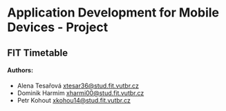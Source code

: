 # Application Development for Mobile Devices - Project
## FIT Timetable

#### Authors:
- Alena Tesařová <xtesar36@stud.fit.vutbr.cz>
- Dominik Harmim <xharmi00@stud.fit.vutbr.cz>
- Petr Kohout <xkohou14@stud.fit.vutbr.cz>
